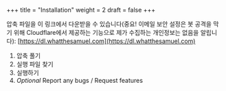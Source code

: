 +++
title = "Installation"
weight = 2
draft = false
+++

압축 파일을 이 링크에서 다운받을 수 있습니다(중요! 이메일 보안 설정은 봇 공격을 막기 위해 Cloudflare에서 제공하는 기능으로 제가 수집하는 개인정보는 없음을 알립니다): [https://dl.whatthesamuel.com](https://dl.whatthesamuel.com)

1. 압축 풀기
2. 실행 파일 찾기
3. 실행하기
4. *Optional* Report any bugs / Request features